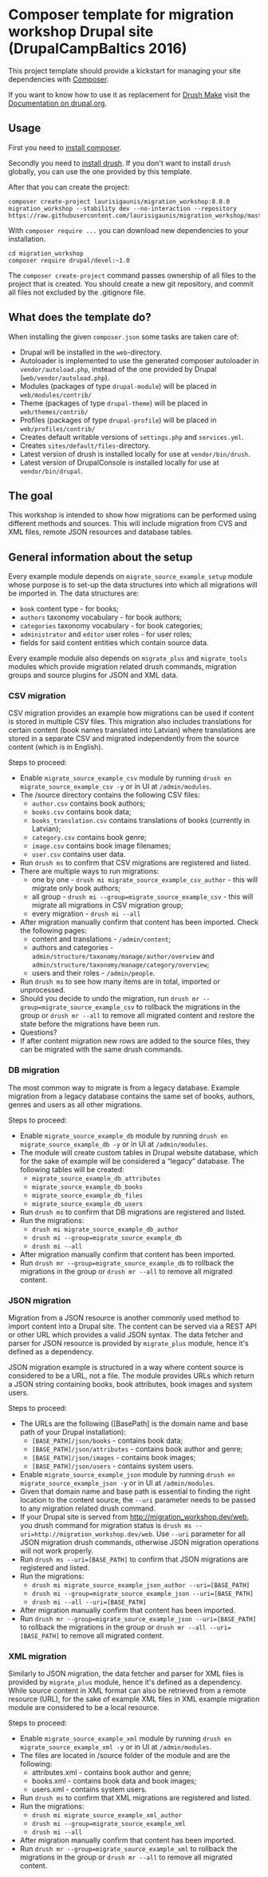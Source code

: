 # Composer template for migration workshop Drupal site (DrupalCampBaltics 2016)

This project template should provide a kickstart for managing your site
dependencies with [Composer](https://getcomposer.org/).

If you want to know how to use it as replacement for
[Drush Make](https://github.com/drush-ops/drush/blob/master/docs/make.md) visit
the [Documentation on drupal.org](https://www.drupal.org/node/2471553).

## Usage

First you need to [install composer](https://getcomposer.org/doc/00-intro.md#installation-linux-unix-osx).

Secondly you need to [install drush](http://docs.drush.org/en/master/install/). If you don't want to install `drush` globally, you can use the one provided by this template. 

After that you can create the project:

```
composer create-project laurisigaunis/migration_workshop:8.0.0 migration_workshop --stability dev --no-interaction --repository https://raw.githubusercontent.com/laurisigaunis/migration_workshop/master/packages.json
```

With `composer require ...` you can download new dependencies to your 
installation.

```
cd migration_workshop
composer require drupal/devel:~1.0
```

The `composer create-project` command passes ownership of all files to the 
project that is created. You should create a new git repository, and commit 
all files not excluded by the .gitignore file.

## What does the template do?

When installing the given `composer.json` some tasks are taken care of:

* Drupal will be installed in the `web`-directory.
* Autoloader is implemented to use the generated composer autoloader in `vendor/autoload.php`,
  instead of the one provided by Drupal (`web/vendor/autoload.php`).
* Modules (packages of type `drupal-module`) will be placed in `web/modules/contrib/`
* Theme (packages of type `drupal-theme`) will be placed in `web/themes/contrib/`
* Profiles (packages of type `drupal-profile`) will be placed in `web/profiles/contrib/`
* Creates default writable versions of `settings.php` and `services.yml`.
* Creates `sites/default/files`-directory.
* Latest version of drush is installed locally for use at `vendor/bin/drush`.
* Latest version of DrupalConsole is installed locally for use at `vendor/bin/drupal`.

## The goal

This workshop is intended to show how migrations can be performed using different methods and sources. This will include migration from CVS and XML files, remote JSON resources and database tables.

## General information about the setup

Every example module depends on `migrate_source_example_setup` module whose purpose is to set-up the data structures into which all migrations will be imported in. The data structures are:
  * `book` content type - for books;
  * `authors` taxonomy vocabulary - for book authors;
  * `categories` taxonomy vocabulary - for book categories;
  * `administrator` and `editor` user roles - for user roles;
  * fields for said content entities which contain source data.

Every example module also depends on `migrate_plus` and `migrate_tools` modules which provide migration related drush commands, migration groups and source plugins for JSON and XML data.

### CSV migration

CSV migration provides an example how migrations can be used if content is stored in multiple CSV files. This migration also includes translations for certain content (book names translated into Latvian) where translations are stored in a separate CSV and migrated independently from the source content (which is in English).

Steps to proceed:

* Enable `migrate_source_example_csv` module by running `drush en migrate_source_example_csv -y` or in UI at `/admin/modules`.
* The /source directory contains the following CSV files:
  * `author.csv` contains book authors;
  * `books.csv` contains book data;
  * `books_translation.csv` contains translations of books (currently in Latvian);
  * `category.csv` contains book genre;
  * `image.csv` contains book image filenames;
  * `user.csv` contains user data.
* Run `drush ms` to confirm that CSV migrations are registered and listed.
* There are multiple ways to run migrations:
  * one by one - `drush mi migrate_source_example_csv_author` - this will migrate only book authors;
  * all group - `drush mi --group=migrate_source_example_csv` - this will migrate all migrations in CSV migration group; 
  * every migration - `drush mi --all`
* After migration manually confirm that content has been imported. Check the following pages:
  * content and translations - `/admin/content`;
  * authors and categories - `admin/structure/taxonomy/manage/author/overview` and `admin/structure/taxonomy/manage/category/overview`;
  * users and their roles - `/admin/people`.
* Run `drush ms` to see how many items are in total, imported or unprocessed.
* Should you decide to undo the migration, run `drush mr --group=migrate_source_example_csv` to rollback the migrations in the group or `drush mr --all` to remove all migrated content and restore the state before the migrations have been run.
* Questions?
* If after content migration new rows are added to the source files, they can be migrated with the same drush commands.

### DB migration

The most common way to migrate is from a legacy database. Example migration from a legacy database contains the same set of books, authors, genres and users as all other migrations.

Steps to proceed:

* Enable `migrate_source_example_db` module by running `drush en migrate_source_example_db -y` or in UI at `/admin/modules`.
* The module will create custom tables in Drupal website database, which for the sake of example will be considered a “legacy” database. The following tables will be created:
  * `migrate_source_example_db_attributes`
  * `migrate_source_example_db_books`
  * `migrate_source_example_db_files`
  * `migrate_source_example_db_users`
* Run `drush ms` to confirm that DB migrations are registered and listed.
* Run the migrations:
  * `drush mi migrate_source_example_db_author`
  * `drush mi --group=migrate_source_example_db`
  * `drush mi --all`
* After migration manually confirm that content has been imported.
* Run `drush mr --group=migrate_source_example_db` to rollback the migrations in the group or `drush mr --all` to remove all migrated content.

### JSON migration

Migration from a JSON resource is another commonly used method to import content into a Drupal site. The content can be served via a REST API or other URL which provides a valid JSON syntax. The data fetcher and parser for JSON resource is provided by `migrate_plus` module, hence it's defined as a dependency.

JSON migration example is structured in a way where content source is considered to be a URL, not a file. The module provides URLs which return a JSON string containing books, book attributes, book images and system users.

Steps to proceed:

* The URLs are the following ([BasePath] is the domain name and base path of your Drupal installation):
  * `[BASE_PATH]/json/books` - contains book data;
  * `[BASE_PATH]/json/attributes` - contains book author and genre;
  * `[BASE_PATH]/json/images` - contains book images;
  * `[BASE_PATH]/json/users` - contains system users.
* Enable `migrate_source_example_json` module by running `drush en migrate_source_example_json -y` or in UI at `/admin/modules`.
* Given that domain name and base path is essential to finding the right location to the content source, the `--uri` parameter needs to be passed to any migration related drush command.
* If your Drupal site is served from http://migration_workshop.dev/web, you drush command for migration status is `drush ms --uri=http://migration_workshop.dev/web`. Use `--uri` parameter for all JSON migration drush commands, otherwise JSON migration operations will not work properly.
* Run `drush ms --uri=[BASE_PATH]` to confirm that JSON migrations are registered and listed.
* Run the migrations:
  * `drush mi migrate_source_example_json_author --uri=[BASE_PATH]`
  * `drush mi --group=migrate_source_example_json --uri=[BASE_PATH]`
  * `drush mi --all --uri=[BASE_PATH]`
* After migration manually confirm that content has been imported.
* Run `drush mr --group=migrate_source_example_json --uri=[BASE_PATH]` to rollback the migrations in the group or `drush mr --all --uri=[BASE_PATH]` to remove all migrated content.

### XML migration

Similarly to JSON migration, the data fetcher and parser for XML files is provided by `migrate_plus` module, hence it's defined as a dependency. While source content in XML format can also be retrieved from a remote resource (URL), for the sake of example XML files in XML example migration module are considered to be a local resource.

Steps to proceed:

* Enable `migrate_source_example_xml` module by running `drush en migrate_source_example_xml -y` or in UI at `/admin/modules`.
* The files are located in /source folder of the module and are the following:
  * attributes.xml - contains book author and genre;
  * books.xml - contains book data and book images;
  * users.xml - contains system users.
* Run `drush ms` to confirm that XML migrations are registered and listed.
* Run the migrations:
  * `drush mi migrate_source_example_xml_author`
  * `drush mi --group=migrate_source_example_xml`
  * `drush mi --all`
* After migration manually confirm that content has been imported.
* Run `drush mr --group=migrate_source_example_xml` to rollback the migrations in the group or `drush mr --all` to remove all migrated content.




